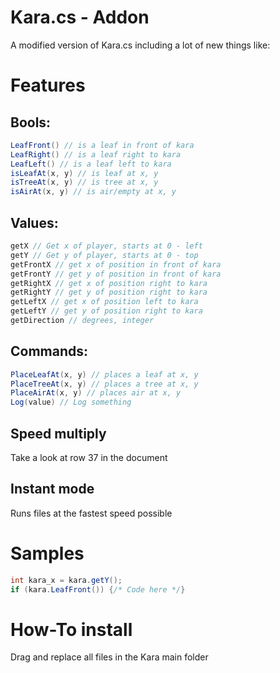 # Kara.cs - Addon
A modified version of Kara.cs including a lot of new things like:

# Features
## Bools:
```csharp
LeafFront() // is a leaf in front of kara
LeafRight() // is a leaf right to kara
LeafLeft() // is a leaf left to kara
isLeafAt(x, y) // is leaf at x, y
isTreeAt(x, y) // is tree at x, y
isAirAt(x, y) // is air/empty at x, y
```
## Values:
```csharp
getX // Get x of player, starts at 0 - left
getY // Get y of player, starts at 0 - top
getFrontX // get x of position in front of kara
getFrontY // get y of position in front of kara
getRightX // get x of position right to kara
getRightY // get y of position right to kara
getLeftX // get x of position left to kara
getLeftY // get y of position right to kara
getDirection // degrees, integer
```
## Commands:
```csharp
PlaceLeafAt(x, y) // places a leaf at x, y
PlaceTreeAt(x, y) // places a tree at x, y
PlaceAirAt(x, y) // places air at x, y
Log(value) // Log something
```
## Speed multiply
Take a look at row 37 in the document
## Instant mode
Runs files at the fastest speed possible
# Samples
```csharp
int kara_x = kara.getY();
if (kara.LeafFront()) {/* Code here */}
```
# How-To install
Drag and replace all files in the Kara main folder
